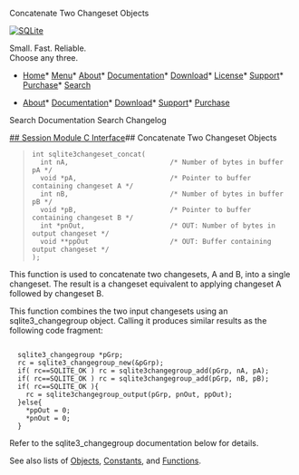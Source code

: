 




Concatenate Two Changeset Objects




[![SQLite](../images/sqlite370_banner.gif)](../index.html)


Small. Fast. Reliable.  
Choose any three.


* [Home](../index.html)* [Menu](javascript:void(0))* [About](../about.html)* [Documentation](../docs.html)* [Download](../download.html)* [License](../copyright.html)* [Support](../support.html)* [Purchase](../prosupport.html)* [Search](javascript:void(0))




* [About](../about.html)* [Documentation](../docs.html)* [Download](../download.html)* [Support](../support.html)* [Purchase](../prosupport.html)






Search Documentation
Search Changelog







[## Session Module C Interface](../session/intro.html)## Concatenate Two Changeset Objects


> ```
> int sqlite3changeset_concat(
>   int nA,                         /* Number of bytes in buffer pA */
>   void *pA,                       /* Pointer to buffer containing changeset A */
>   int nB,                         /* Number of bytes in buffer pB */
>   void *pB,                       /* Pointer to buffer containing changeset B */
>   int *pnOut,                     /* OUT: Number of bytes in output changeset */
>   void **ppOut                    /* OUT: Buffer containing output changeset */
> );
> 
> ```


This function is used to concatenate two changesets, A and B, into a 
single changeset. The result is a changeset equivalent to applying
changeset A followed by changeset B. 


This function combines the two input changesets using an 
sqlite3\_changegroup object. Calling it produces similar results as the
following code fragment:



```

  sqlite3_changegroup *pGrp;
  rc = sqlite3_changegroup_new(&pGrp);
  if( rc==SQLITE_OK ) rc = sqlite3changegroup_add(pGrp, nA, pA);
  if( rc==SQLITE_OK ) rc = sqlite3changegroup_add(pGrp, nB, pB);
  if( rc==SQLITE_OK ){
    rc = sqlite3changegroup_output(pGrp, pnOut, ppOut);
  }else{
    *ppOut = 0;
    *pnOut = 0;
  }

```



Refer to the sqlite3\_changegroup documentation below for details.


See also lists of
 [Objects](../session/objlist.html),
 [Constants](../session/constlist.html), and
 [Functions](../session/funclist.html).



